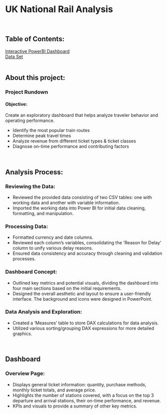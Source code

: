# UK National Rail Analysis
<br>

## Table of Contents:
[Interactive PowerBI Dashboard](https://mavenanalytics.io/project/15152)<br>
[Data Set](https://github.com/julyndav/Business_Analytics/tree/main/cohort_images)
<br></br>
## About this project:

### Project Rundown
#### Objective:
Create an exploratory dashboard that helps analyze traveler behavior and operating performance.
<ul>
<li>Identify the most popular train routes</li>
<li>Determine peak travel times</li>
<li>Analyze revenue from different ticket types & ticket classes</li>
<li>Diagnose on-time performance and contributing factors</li>
</ul>
<br>


## Analysis Process:
### Reviewing the Data:
<ul>
<li>Reviewed the provided data consisting of two CSV tables: one with working data and another with variable information.</li>
<li>Imported the working data into Power BI for initial data cleaning, formatting, and manipulation.</li>
</ul>  
<p>
  
### Processing Data:
<ul>
<li>Formatted currency and date columns.</li>
<li>Reviewed each column’s variables, consolidating the 'Reason for Delay' column to unify various delay reasons.</li>
<li>Ensured data consistency and accuracy through cleaning and validation processes.</li>
</ul>
<p></p>
  
### Dashboard Concept:
<ul>
<li>Outlined key metrics and potential visuals, dividing the dashboard into four main sections based on the initial requirements.</li>
<li>Designed the overall aesthetic and layout to ensure a user-friendly interface. The background and icons were designed in PowerPoint.</li>
</ul>
<p></p>

### Data Analysis and Exploration:
<ul>
<li>Created a ‘Measures’ table to store DAX calculations for data analysis.</li>
<li>Utilized various sorting/grouping DAX expressions for more detailed graphics.</li>
</ul>
<br>

## Dashboard
### Overview Page:
<ul>
<li>Displays general ticket information: quantity, purchase methods, monthly ticket totals, and average price.</li>
<li>Highlights the number of stations covered, with a focus on the top 3 departure and arrival stations, their on-time performance, and revenue.</li>
<li>KPIs and visuals to provide a summary of other key metrics.</li>
</ul>
